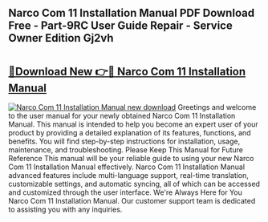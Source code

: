 ## Narco Com 11 Installation Manual PDF Download Free - Part-9RC User Guide Repair - Service Owner Edition Gj2vh

# <h2><a href="http://bc93943.oget.top/?id=Narco+Com+11+Installation+Manual">🔗Download New 👉🔴 Narco Com 11 Installation Manual</a></h2>

[![Narco Com 11 Installation Manual new download](https://i.imgur.com/5g1atiW.png)](http://bc93943.oget.top/?id=Narco+Com+11+Installation+Manual)
Greetings and welcome to the user manual for your newly obtained Narco Com 11 Installation Manual. This manual is intended to help you become an expert user of your product by providing a detailed explanation of its features, functions, and benefits. You will find step-by-step instructions for installation, usage, maintenance, and troubleshooting. Please Keep This Manual for Future Reference This manual will be your reliable guide to using your new Narco Com 11 Installation Manual effectively. Narco Com 11 Installation Manual advanced features include multi-language support, real-time translation, customizable settings, and automatic syncing, all of which can be accessed and customized through the user interface. We're Always Here for You Narco Com 11 Installation Manual. Our customer support team is dedicated to assisting you with any inquiries.
